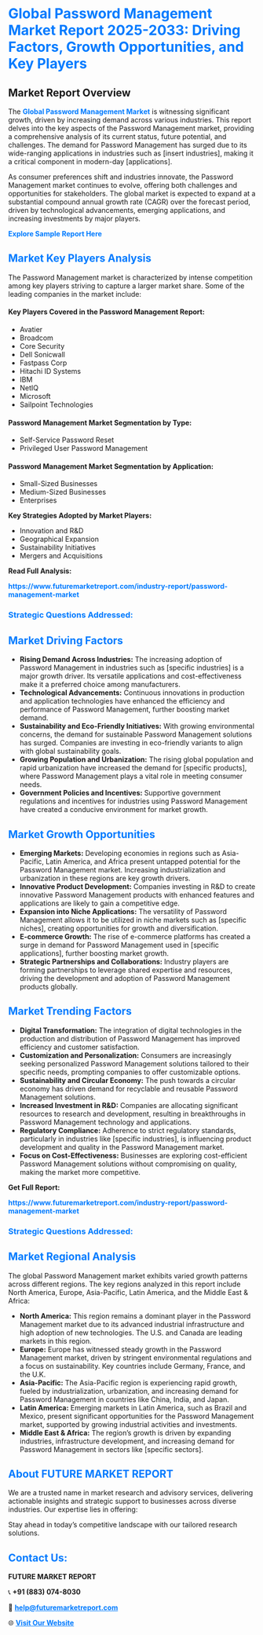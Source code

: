 <h1 style="color: #007BFF;">Global Password Management Market Report 2025-2033: Driving Factors, Growth Opportunities, and Key Players</h1>

<section id="overview">
<h2>Market Report Overview</h2>
<p>The <a href="https://www.futuremarketreport.com/industry-report/password-management-market" style="color: #007BFF; text-decoration: none;"><strong>Global Password Management Market</strong></a> is witnessing significant growth, driven by increasing demand across various industries. This report delves into the key aspects of the Password Management market, providing a comprehensive analysis of its current status, future potential, and challenges. The demand for Password Management has surged due to its wide-ranging applications in industries such as [insert industries], making it a critical component in modern-day [applications].</p>
<p>As consumer preferences shift and industries innovate, the Password Management market continues to evolve, offering both challenges and opportunities for stakeholders. The global market is expected to expand at a substantial compound annual growth rate (CAGR) over the forecast period, driven by technological advancements, emerging applications, and increasing investments by major players.</p>
</section>

<section id="overview">
<p><a href="https://www.futuremarketreport.com/request-sample/reportId=63235" style="color: #007BFF; text-decoration: none;"><strong>Explore Sample Report Here</strong></a></p>
</section>

<section id="key-players">
<h2 style="color: #007BFF;">Market Key Players Analysis</h2>
<p>The Password Management market is characterized by intense competition among key players striving to capture a larger market share. Some of the leading companies in the market include:</p>
<h4>Key Players Covered in the Password Management Report:</h4>
<ul><li>Avatier</li><li>Broadcom</li><li>Core Security</li><li>Dell Sonicwall</li><li>Fastpass Corp</li><li>Hitachi ID Systems</li><li>IBM</li><li>NetIQ</li><li>Microsoft</li><li>Sailpoint Technologies</li></ul>
<h4>Password Management Market Segmentation by Type:</h4>
<ul><li>Self-Service Password Reset</li><li>Privileged User Password Management</li></ul>

<h4>Password Management Market Segmentation by Application:</h4>
<ul><li>Small-Sized Businesses</li><li>Medium-Sized Businesses</li><li>Enterprises</li></ul>
<p><strong>Key Strategies Adopted by Market Players:</strong></p>
<ul>
<li>Innovation and R&D</li>
<li>Geographical Expansion</li>
<li>Sustainability Initiatives</li>
<li>Mergers and Acquisitions</li>
</ul>
</section>

<section>
<p><strong>Read Full Analysis: </strong></p><a href="https://www.futuremarketreport.com/industry-report/password-management-market" style="color: #007BFF; text-decoration: none;"><strong>https://www.futuremarketreport.com/industry-report/password-management-market</strong></a>
<h3 style="color: #007BFF;">Strategic Questions Addressed:</h3>
</section>

<section id="driving-factors">
<h2 style="color: #007BFF;">Market Driving Factors</h2>
<ul>
<li><strong>Rising Demand Across Industries:</strong> The increasing adoption of Password Management in industries such as [specific industries] is a major growth driver. Its versatile applications and cost-effectiveness make it a preferred choice among manufacturers.</li>
<li><strong>Technological Advancements:</strong> Continuous innovations in production and application technologies have enhanced the efficiency and performance of Password Management, further boosting market demand.</li>
<li><strong>Sustainability and Eco-Friendly Initiatives:</strong> With growing environmental concerns, the demand for sustainable Password Management solutions has surged. Companies are investing in eco-friendly variants to align with global sustainability goals.</li>
<li><strong>Growing Population and Urbanization:</strong> The rising global population and rapid urbanization have increased the demand for [specific products], where Password Management plays a vital role in meeting consumer needs.</li>
<li><strong>Government Policies and Incentives:</strong> Supportive government regulations and incentives for industries using Password Management have created a conducive environment for market growth.</li>
</ul>
</section>

<section id="growth-opportunities">
<h2 style="color: #007BFF;">Market Growth Opportunities</h2>
<ul>
<li><strong>Emerging Markets:</strong> Developing economies in regions such as Asia-Pacific, Latin America, and Africa present untapped potential for the Password Management market. Increasing industrialization and urbanization in these regions are key growth drivers.</li>
<li><strong>Innovative Product Development:</strong> Companies investing in R&D to create innovative Password Management products with enhanced features and applications are likely to gain a competitive edge.</li>
<li><strong>Expansion into Niche Applications:</strong> The versatility of Password Management allows it to be utilized in niche markets such as [specific niches], creating opportunities for growth and diversification.</li>
<li><strong>E-commerce Growth:</strong> The rise of e-commerce platforms has created a surge in demand for Password Management used in [specific applications], further boosting market growth.</li>
<li><strong>Strategic Partnerships and Collaborations:</strong> Industry players are forming partnerships to leverage shared expertise and resources, driving the development and adoption of Password Management products globally.</li>
</ul>
</section>

<section id="trending-factors">
<h2 style="color: #007BFF;">Market Trending Factors</h2>
<ul>
<li><strong>Digital Transformation:</strong> The integration of digital technologies in the production and distribution of Password Management has improved efficiency and customer satisfaction.</li>
<li><strong>Customization and Personalization:</strong> Consumers are increasingly seeking personalized Password Management solutions tailored to their specific needs, prompting companies to offer customizable options.</li>
<li><strong>Sustainability and Circular Economy:</strong> The push towards a circular economy has driven demand for recyclable and reusable Password Management solutions.</li>
<li><strong>Increased Investment in R&D:</strong> Companies are allocating significant resources to research and development, resulting in breakthroughs in Password Management technology and applications.</li>
<li><strong>Regulatory Compliance:</strong> Adherence to strict regulatory standards, particularly in industries like [specific industries], is influencing product development and quality in the Password Management market.</li>
<li><strong>Focus on Cost-Effectiveness:</strong> Businesses are exploring cost-efficient Password Management solutions without compromising on quality, making the market more competitive.</li>
</ul>
</section>

<section>
<p><strong>Get Full Report: </strong></p><a href="https://www.futuremarketreport.com/industry-report/password-management-market" style="color: #007BFF; text-decoration: none;"><strong>https://www.futuremarketreport.com/industry-report/password-management-market</strong></a>
<h3 style="color: #007BFF;">Strategic Questions Addressed:</h3>
</section>


<section id="regional-analysis">
<h2 style="color: #007BFF;">Market Regional Analysis</h2>
<p>The global Password Management market exhibits varied growth patterns across different regions. The key regions analyzed in this report include North America, Europe, Asia-Pacific, Latin America, and the Middle East & Africa:</p>
<ul>
<li><strong>North America:</strong> This region remains a dominant player in the Password Management market due to its advanced industrial infrastructure and high adoption of new technologies. The U.S. and Canada are leading markets in this region.</li>
<li><strong>Europe:</strong> Europe has witnessed steady growth in the Password Management market, driven by stringent environmental regulations and a focus on sustainability. Key countries include Germany, France, and the U.K.</li>
<li><strong>Asia-Pacific:</strong> The Asia-Pacific region is experiencing rapid growth, fueled by industrialization, urbanization, and increasing demand for Password Management in countries like China, India, and Japan.</li>
<li><strong>Latin America:</strong> Emerging markets in Latin America, such as Brazil and Mexico, present significant opportunities for the Password Management market, supported by growing industrial activities and investments.</li>
<li><strong>Middle East & Africa:</strong> The region’s growth is driven by expanding industries, infrastructure development, and increasing demand for Password Management in sectors like [specific sectors].</li>
</ul>
</section>

<footer>
<h2 style="color: #007BFF;">About FUTURE MARKET REPORT</h2>
<p>We are a trusted name in market research and advisory services, delivering actionable insights and strategic support to businesses across diverse industries. Our expertise lies in offering:</p>

<p>Stay ahead in today’s competitive landscape with our tailored research solutions.</p>

<h2 style="color: #007BFF;">Contact Us:</h2>
<p><strong>FUTURE MARKET REPORT</strong></p>
<p>📞 <strong>+91 (883) 074-8030</strong></p>
<p>📧 <strong><a href="mailto:help@futuremarketreport.com" style="color: #007BFF;">help@futuremarketreport.com</a></strong></p>
<p>🌐 <strong><a href="https://www.futuremarketreport.com/" style="color: #007BFF;">Visit Our Website</a></strong></p>
</footer>